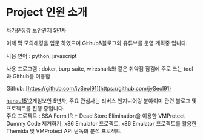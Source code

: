 # Project 인원 소개

[차가운낑깡](http://localhost:5000/u/1y9ExMjOF5OnXgSOyWROhJQascW2 "mention") 보안관제 5년차

&#x20;                       이제 막 모의해킹을 입문 하였으며 Github&블로그와 유튜브를 운영 계획중 입니다.

사용 언어 : python, javascript

사용 프로그램 : doker, burp suite, wireshark와 같은 취약점 점검에 주로 쓰는 tool과 Github를 이용함

&#x20;                       Github: [https://github.com/jySeol91](https://github.com/jySeol91)



[hansu1512](http://localhost:5000/u/HPa8UBhgORMGzsEy0Rgc9FeoUX53 "mention")게임보안 5년차, 주요 관심사는 리버스 엔지니어링 분야이며 관련 블로그 및 프로젝트를 진행 중입니다. \
주요 프로젝트 : SSA Form IR + Dead Store Elimination을 이용한 VMProtect Dummy Code 제거하기, x86 Emulator 프로젝트, x86 Emulator 프로젝트를 활용한 Themida 및 VMProtect API 난독화 분석 프로젝트
